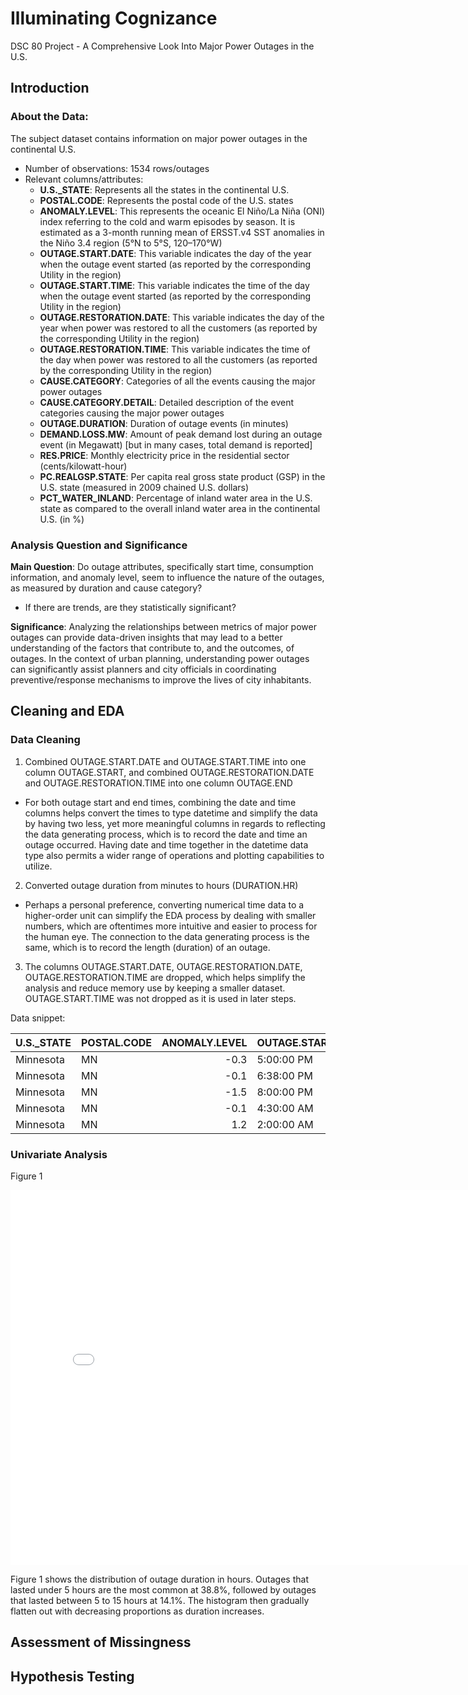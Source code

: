 # Illuminating Cognizance
DSC 80 Project - A Comprehensive Look Into Major Power Outages in the U.S.

## Introduction 

### About the Data:

The subject dataset contains information on major power outages in the continental U.S.

- Number of observations: 1534 rows/outages
- Relevant columns/attributes:
    - **U.S._STATE**: Represents all the states in the continental U.S.
    - **POSTAL.CODE**: Represents the postal code of the U.S. states
    - **ANOMALY.LEVEL**: This represents the oceanic El Niño/La Niña (ONI) index referring to the cold and warm episodes by season. It is estimated as a 3-month running mean of ERSST.v4 SST anomalies in the Niño 3.4 region (5°N to 5°S, 120–170°W)
    - **OUTAGE.START.DATE**: This variable indicates the day of the year when the outage event started (as reported by the corresponding Utility in the region)
    - **OUTAGE.START.TIME**: This variable indicates the time of the day when the outage event started (as reported by the corresponding Utility in the region)
    - **OUTAGE.RESTORATION.DATE**: This variable indicates the day of the year when power was restored to all the customers (as reported by the corresponding Utility in the region)
    - **OUTAGE.RESTORATION.TIME**: This variable indicates the time of the day when power was restored to all the customers (as reported by the corresponding Utility in the region)
    - **CAUSE.CATEGORY**: Categories of all the events causing the major power outages
    - **CAUSE.CATEGORY.DETAIL**: Detailed description of the event categories causing the major power outages
    - **OUTAGE.DURATION**: Duration of outage events (in minutes)
    - **DEMAND.LOSS.MW**: Amount of peak demand lost during an outage event (in Megawatt) [but in many cases, total demand is reported]
    - **RES.PRICE**: Monthly electricity price in the residential sector (cents/kilowatt-hour)
    - **PC.REALGSP.STATE**: Per capita real gross state product (GSP) in the U.S. state (measured in 2009 chained U.S. dollars)
    - **PCT_WATER_INLAND**: Percentage of inland water area in the U.S. state as compared to the overall inland water area in the continental U.S. (in %)

### Analysis Question and Significance

<b>Main Question</b>:  Do outage attributes, specifically start time, consumption information, and anomaly level, seem to influence the nature of the outages, as measured by duration and cause category?
- If there are trends, are they statistically significant?

<b>Significance</b>:  Analyzing the relationships between metrics of major power outages can provide data-driven insights that may lead to a better understanding of the factors that contribute to, and the outcomes, of outages. In the context of urban planning, understanding power outages can significantly assist planners and city officials in coordinating preventive/response mechanisms to improve the lives of city inhabitants.

## Cleaning and EDA

### Data Cleaning

1. Combined OUTAGE.START.DATE and OUTAGE.START.TIME into one column OUTAGE.START, and combined OUTAGE.RESTORATION.DATE and OUTAGE.RESTORATION.TIME into one column OUTAGE.END
- For both outage start and end times, combining the date and time columns helps convert the times to type datetime and simplify the data by having two less, yet more meaningful columns in regards to reflecting the data generating process, which is to record the date and time an outage occurred. Having date and time together in the datetime data type also permits a wider range of operations and plotting capabilities to utilize. <br>

2. Converted outage duration from minutes to hours (DURATION.HR)
- Perhaps a personal preference, converting numerical time data to a higher-order unit can simplify the EDA process by dealing with smaller numbers, which are oftentimes more intuitive and easier to process for the human eye. The connection to the data generating process is the same, which is to record the length (duration) of an outage. <br>

3. The columns OUTAGE.START.DATE, OUTAGE.RESTORATION.DATE, OUTAGE.RESTORATION.TIME are dropped, which helps simplify the analysis and reduce memory use by keeping a smaller dataset. OUTAGE.START.TIME was not dropped as it is used in later steps.

Data snippet:

| U.S._STATE   | POSTAL.CODE   |   ANOMALY.LEVEL | OUTAGE.START.TIME   | CAUSE.CATEGORY     | CAUSE.CATEGORY.DETAIL   |   DEMAND.LOSS.MW |   RES.PRICE |   PC.REALGSP.STATE |   PCT_WATER_INLAND |   DURATION.HR |
|:-------------|:--------------|----------------:|:--------------------|:-------------------|:------------------------|-----------------:|------------:|-------------------:|-------------------:|--------------:|
| Minnesota    | MN            |            -0.3 | 5:00:00 PM          | severe weather     | nan                     |              nan |       11.6  |              51268 |            5.47874 |    51         |
| Minnesota    | MN            |            -0.1 | 6:38:00 PM          | intentional attack | vandalism               |              nan |       12.12 |              53499 |            5.47874 |     0.0166667 |
| Minnesota    | MN            |            -1.5 | 8:00:00 PM          | severe weather     | heavy wind              |              nan |       10.87 |              50447 |            5.47874 |    50         |
| Minnesota    | MN            |            -0.1 | 4:30:00 AM          | severe weather     | thunderstorm            |              nan |       11.79 |              51598 |            5.47874 |    42.5       |
| Minnesota    | MN            |             1.2 | 2:00:00 AM          | severe weather     | nan                     |              250 |       13.07 |              54431 |            5.47874 |    29         |

### Univariate Analysis

Figure 1
<iframe src='assets/uni_1.html' width=800 height=600 frameBorder=0></iframe>

Figure 1 shows the distribution of outage duration in hours. Outages that lasted under 5 hours are the most common at 38.8%, followed by outages that lasted between 5 to 15 hours at 14.1%. The histogram then gradually flatten out with decreasing proportions as duration increases.




## Assessment of Missingness


## Hypothesis Testing



